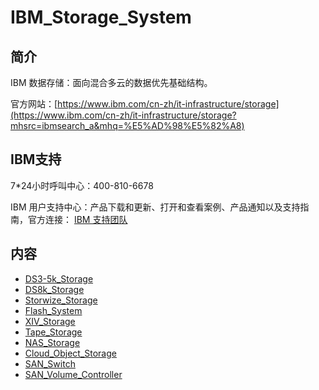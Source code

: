 # IBM_Storage_System

## 简介

IBM 数据存储：面向混合多云的数据优先基础结构。

官方网站：[https://www.ibm.com/cn-zh/it-infrastructure/storage](https://www.ibm.com/cn-zh/it-infrastructure/storage?mhsrc=ibmsearch_a&mhq=%E5%AD%98%E5%82%A8)

## IBM支持
7\*24小时呼叫中心：400-810-6678

IBM 用户支持中心：产品下载和更新、打开和查看案例、产品通知以及支持指南，官方连接：
[IBM 支持团队](https://www.ibm.com/mysupport/s/?language=zh_CN)

## 内容
- [DS3-5k_Storage](https://bond-huang.github.io/huang/03-IBM_Storage_System/01-DS3-5k_Storage/) 
- [DS8k_Storage](https://bond-huang.github.io/huang/03-IBM_Storage_System/02-DS8k_Storage/)
- [Storwize_Storage](https://bond-huang.github.io/huang/03-IBM_Storage_System/03-Storwize_Storage/)
- [Flash_System](https://bond-huang.github.io/huang/03-IBM_Storage_System/04-Flash_System/)
- [XIV_Storage](https://bond-huang.github.io/huang/03-IBM_Storage_System/05-XIV_Storage/)
- [Tape_Storage](https://bond-huang.github.io/huang/03-IBM_Storage_System/06-Tape_Storage/)
- [NAS_Storage](https://bond-huang.github.io/huang/03-IBM_Storage_System/07-NAS_Storage/)
- [Cloud_Object_Storage](https://bond-huang.github.io/huang/03-IBM_Storage_System/08-Cloud_Object_Storage/)
- [SAN_Switch](https://bond-huang.github.io/huang/03-IBM_Storage_System/09-SAN_Switch/)
- [SAN_Volume_Controller](https://bond-huang.github.io/huang/03-IBM_Storage_System/10-SAN_Volume_Controller/)


